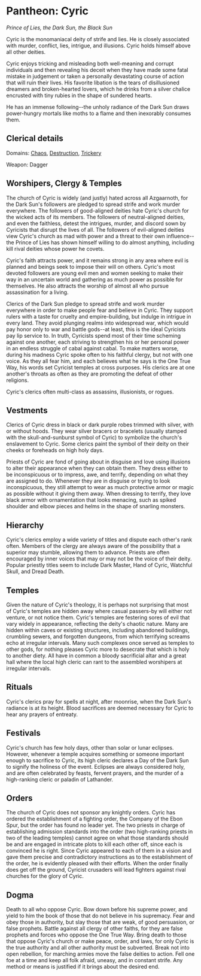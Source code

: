 # Pantheon: Cyric
*Prince of Lies, the Dark Sun, the Black Sun*

Cyric is the monomaniacal deity of strife and lies. He is closely associated with murder, conflict, lies, intrigue, and illusions. Cyric holds himself above all other deities.

Cyric enjoys tricking and misleading both well-meaning and corrupt individuals and then revealing his deceit when they have made some fatal mistake in judgement or taken a personally devastating course of action that will ruin their lives. His favorite libation is the tears of disillusioned dreamers and broken-hearted lovers, which he drinks from a silver chalice encrusted with tiny rubies in the shape of sundered hearts.

He has an immense following--the unholy radiance of the Dark Sun draws power-hungry mortals like moths to a flame and then inexorably consumes them.

## Clerical details
Domains: [Chaos](../../Classes/Cleric/Chaos.md), [Destruction](../../Classes/Cleric/Destruction.md), [Trickery](../../Classes/Cleric/Trickery.md)

Weapon: Dagger

## Worshipers, Clergy & Temples
The church of Cyric is widely (and justly) hated across all Azgaarnoth, for the Dark Sun's followers are pledged to spread strife and work murder everywhere. The followers of good-aligned deities hate Cyric's church for the wicked acts of its members. The followers of neutral-aligned deities, and even the faithless, detest the intrigues, murder, and discord sown by Cyricists that disrupt the lives of all. The followers of evil-aligned deities view Cyric's church as mad with power and a threat to their own influence--the Prince of Lies has shown himself willing to do almost anything, including kill rival deities whose power he covets.

Cyric's faith attracts power, and it remains strong in any area where evil is planned and beings seek to impose their will on others. Cyric's most devoted followers are young evil men and women seeking to make their way in an uncertain world and gathering as much power as possible for themselves. He also attracts the worship of almost all who pursue assassination for a living.

Clerics of the Dark Sun pledge to spread strife and work murder everywhere in order to make people fear and believe in Cyric. They support rulers with a taste for cruelty and empire-building, but indulge in intrigue in every land. They avoid plunging realms into widespread war, which would pay honor only to war and battle gods--at least, this is the ideal Cyricists pay lip service to. In truth, Cyricists spend most of their time scheming against one another, each striving to strengthen his or her personal power in an endless struggle of cabal against cabal. To make matters worse, during his madness Cyric spoke often to his faithful clergy, but not with one voice. As they all fear him, and each believes what he says is the One True Way, his words set Cyricist temples at cross purposes. His clerics are at one another's throats as often as they are promoting the defeat of other religions.

Cyric's clerics often multi-class as assassins, illusionists, or rogues.

## Vestments
Clerics of Cyric dress in black or dark purple robes trimmed with silver, with or without hoods. They wear silver bracers or bracelets (usually stamped with the skull-and-sunburst symbol of Cyric) to symbolize the church's enslavement to Cyric. Some clerics paint the symbol of their deity on their cheeks or foreheads on high holy days.

Priests of Cyric are fond of going about in disguise and love using illusions to alter their appearance when they can obtain them. They dress either to be inconspicuous or to impress, awe, and terrify, depending on what they are assigned to do. Whenever they are in disguise or trying to look inconspicuous, they still attempt to wear as much protective armor or magic as possible without it giving them away. When dressing to terrify, they love black armor with ornamentation that looks menacing, such as spiked shoulder and elbow pieces and helms in the shape of snarling monsters.

## Hierarchy
Cyric's clerics employ a wide variety of titles and dispute each other's rank often. Members of the clergy are always aware of the possibility that a superior may stumble, allowing them to advance. Priests are often encouraged by inner voices that may or may not be the voice of their deity. Popular priestly titles seem to include Dark Master, Hand of Cyric, Watchful Skull, and Dread Death.

## Temples
Given the nature of Cyric's theology, it is perhaps not surprising that most of Cyric's temples are hidden away where casual passers-by will either not venture, or not notice them. Cyric's temples are festering sores of evil that vary widely in appearance, reflecting the deity's chaotic nature. Many are hidden within caves or existing structures, including abandoned buildings, crumbling sewers, and forgotten dungeons, from which terrifying screams echo at irregular intervals. Many such complexes once served as temples to other gods, for nothing pleases Cyric more to desecrate that which is holy to another diety. All have in common a bloody sacrificial altar and a great hall where the local high cleric can rant to the assembled worshipers at irregular intervals.

## Rituals
Cyric's clerics pray for spells at night, after moonrise, when the Dark Sun's radiance is at its height. Blood sacrifices are deemed necessary for Cyric to hear any prayers of entreaty.

## Festivals
Cyric's church has few holy days, other than solar or lunar eclipses. However, whenever a temple acquires something or someone important enough to sacrifice to Cyric, its high cleric declares a Day of the Dark Sun to signify the holiness of the event. Eclipses are always considered holy, and are often celebrated by feasts, fervent prayers, and the murder of a high-ranking cleric or paladin of Lathander.

## Orders
The church of Cyric does not sponsor any knightly orders. Cyric has ordered the establishment of a fighting order, the Company of the Ebon Spur, but the order has found no leader yet. The two priests in charge of establishing admission standards into the order (two high-ranking priests in two of the leading temples) cannot agree on what those standards should be and are engaged in intricate plots to kill each other off, since each is convinced he is right. Since Cyric appeared to each of them in a vision and gave them precise and contradictory instructions as to the establishment of the order, he is evidently pleased with their efforts. When the order finally does get off the ground, Cyricist crusaders will lead fighters against rival churches for the glory of Cyric.

## Dogma
Death to all who oppose Cyric. Bow down before his supreme power, and yield to him the book of those that do not believe in his supremacy. Fear and obey those in authority, but slay those that are weak, of good persuasion, or false prophets. Battle against all clergy of other faiths, for they are false prophets and forces who oppose the One True Way. Bring death to those that oppose Cyric's church or make peace, order, and laws, for only Cyric is the true authority and all other authority must be subverted. Break not into open rebellion, for marching armies move the false deities to action. Fell one foe at a time and keep all folk afraid, uneasy, and in constant strife. Any method or means is justified if it brings about the desired end.

